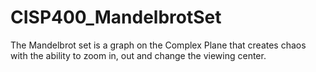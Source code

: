 # CISP400_MandelbrotSet
The Mandelbrot set is a graph on the Complex Plane that creates chaos with the ability to zoom in, out and change the viewing center.
